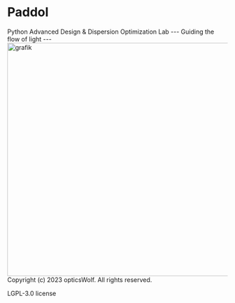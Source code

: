 # Paddol
Python Advanced Design & Dispersion Optimization Lab
--- Guiding the flow of light ---
<img width="1278" height="532" alt="grafik" src="https://github.com/user-attachments/assets/ccd3b1c3-95b3-4c07-810a-fb9b276586ea" />
Copyright (c) 2023 opticsWolf. All rights reserved.

LGPL-3.0 license 
